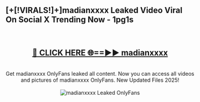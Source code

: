<h2>[+[!VIRALS!]+]madianxxxx Leaked Video Viral On Social X Trending Now - 1pg1s</h2>
<br>
<div align="center">
<h2><a href="https://libra.edu.pl?madianxxxx" rel="nofollow">🔴 CLICK HERE 🌐==►► madianxxxx</a></h2>
<br>
Get madianxxxx OnlyFans leaked all content. Now you can access all videos and pictures of madianxxxx OnlyFans. New Updated Files 2025!
<br>
<br>
<a href="https://libra.edu.pl?madianxxxx" rel="nofollow" data-target="animated-image.originalLink"><img src="https://i.ibb.co.com/WyWwxjT/player-gif2.gif" alt="madianxxxx Leaked OnlyFans" style="max-width: 100%; display: inline-block;" data-target="animated-image.originalImage"></a>
</div>
<br>